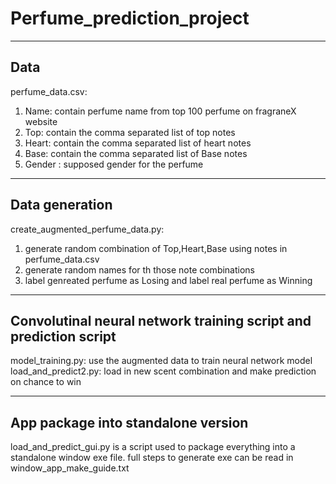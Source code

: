 # Perfume_prediction_project

-----
Data
-----
perfume_data.csv:
1. Name: contain perfume name from top 100 perfume on fragraneX website
2. Top: contain the comma separated list of top notes
3. Heart: contain the comma separated list of heart notes
4. Base: contain the comma separated list of Base notes
5. Gender : supposed gender for the perfume

-----
Data generation
-----
create_augmented_perfume_data.py:
1. generate random combination of Top,Heart,Base using notes in perfume_data.csv
2. generate random names for th those note combinations
3. label genreated perfume as Losing and label real perfume as Winning

-----
Convolutinal neural network training script and prediction script
-----
model_training.py: use the augmented data to train neural network model
load_and_predict2.py: load in new scent combination and make prediction on chance to win

-----
App package into standalone version
-----
load_and_predict_gui.py is a script used to package everything into a standalone window exe file.
full steps to generate exe can be read in window_app_make_guide.txt
